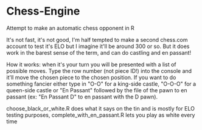 # Chess-Engine
Attempt to make an automatic chess opponent in R

It's not fast, it's not good, I'm half tempted to make a second chess.com account to test it's ELO but I imagine it'll be around 300 or so. 
But it does work in the barest sense of the term, and can do castling and en passant!

How it works: when it's your turn you will be presented with a list of possible moves. Type the row number (not piece ID!) into the console and it'll move the 
chosen piece to the chosen position. If you want to do something fancier either type in "O-O" for a king-side castle, "O-O-O" for a queen-side castle or "En Passant" followed
by the file of the pawn to en passant (ex: "En Passant D" to en passant with the D pawn).

choose_black_or_white.R does what it says on the tin and is mostly for ELO testing purposes, complete_with_en_passant.R lets you play as white every time
